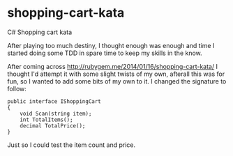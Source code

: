 # shopping-cart-kata
C# Shopping cart kata

After playing too much destiny, I thought enough was enough and time I started doing some TDD in spare time to keep my skills in the know.

After coming across http://rubygem.me/2014/01/16/shopping-cart-kata/ I thought I'd attempt it with some slight twists of my own, afterall this was for fun, so I wanted to add some bits of my own to it.  I changed the signature to follow:

    public interface IShoppingCart
    {
        void Scan(string item);
        int TotalItems();
        decimal TotalPrice();
    }
    
Just so I could test the item count and price.
